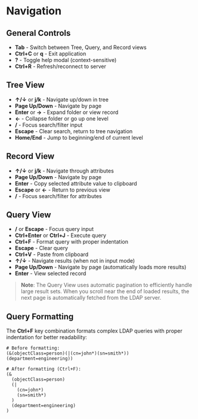 # Navigation

## General Controls

- **Tab** - Switch between Tree, Query, and Record views
- **Ctrl+C** or **q** - Exit application
- **?** - Toggle help modal (context-sensitive)
- **Ctrl+R** - Refresh/reconnect to server

## Tree View

- **↑/↓** or **j/k** - Navigate up/down in tree
- **Page Up/Down** - Navigate by page
- **Enter** or **→** - Expand folder or view record
- **←** - Collapse folder or go up one level
- **/** - Focus search/filter input
- **Escape** - Clear search, return to tree navigation
- **Home/End** - Jump to beginning/end of current level

## Record View

- **↑/↓** or **j/k** - Navigate through attributes
- **Page Up/Down** - Navigate by page
- **Enter** - Copy selected attribute value to clipboard
- **Escape** or **←** - Return to previous view
- **/** - Focus search/filter for attributes

## Query View

- **/** or **Escape** - Focus query input
- **Ctrl+Enter** or **Ctrl+J** - Execute query
- **Ctrl+F** - Format query with proper indentation
- **Escape** - Clear query
- **Ctrl+V** - Paste from clipboard
- **↑/↓** - Navigate results (when not in input mode)
- **Page Up/Down** - Navigate by page (automatically loads more results)
- **Enter** - View selected record

> **Note**: The Query View uses automatic pagination to efficiently handle large result sets. When you scroll near the end of loaded results, the next page is automatically fetched from the LDAP server.

## Query Formatting

The **Ctrl+F** key combination formats complex LDAP queries with proper indentation for better readability:

```
# Before formatting:
(&(objectClass=person)(|(cn=john*)(sn=smith*))(department=engineering))

# After formatting (Ctrl+F):
(&
  (objectClass=person)
  (|
    (cn=john*)
    (sn=smith*)
  )
  (department=engineering)
)
```